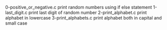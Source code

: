 0-positive_or_negative.c print random numbers using if else statement
1-last_digit.c print last digit of random number
2-print_alphabet.c print alphabet in lowercase
3-print_alphabets.c print alphabet both in capital and small case
